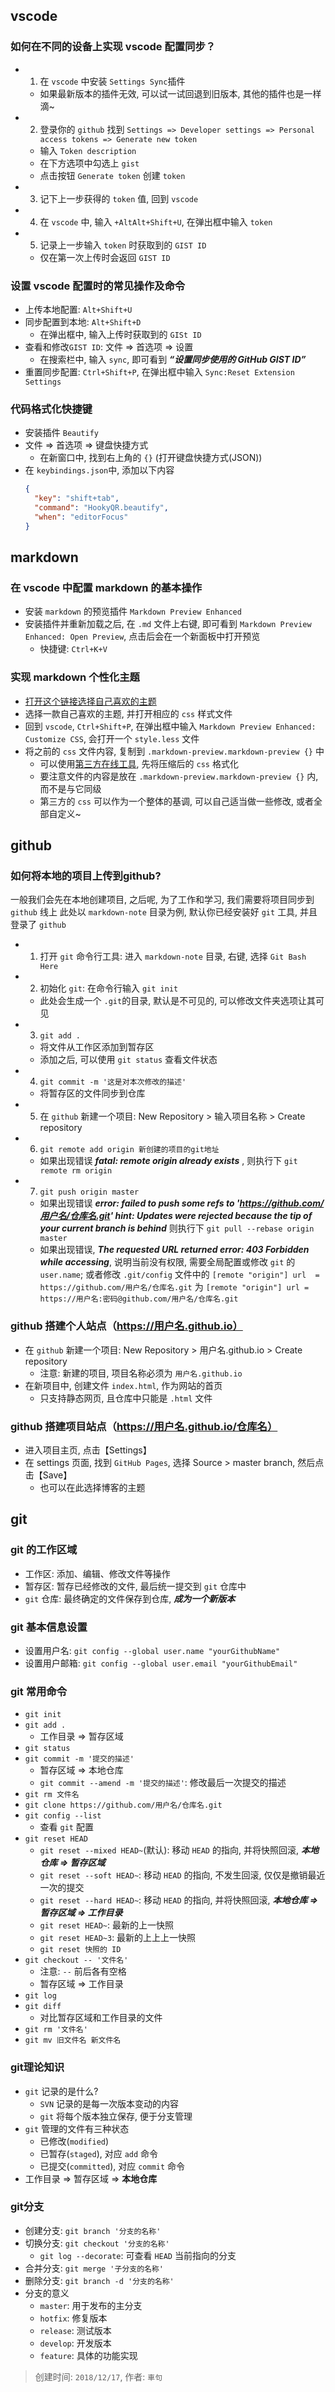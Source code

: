 ## vscode
### 如何在不同的设备上实现 vscode 配置同步？ 
  + 1. 在 `vscode` 中安装 `Settings Sync`插件
    - 如果最新版本的插件无效, 可以试一试回退到旧版本, 其他的插件也是一样滴~
  + 2. 登录你的 `github` 找到 `Settings => Developer settings => Personal access tokens => Generate new token`
    - 输入 `Token description`
    - 在下方选项中勾选上 `gist`
    - 点击按钮 `Generate token` 创建 `token`
  + 3. 记下上一步获得的 `token` 值, 回到 `vscode`
  + 4. 在 `vscode` 中, 输入 `+AltAlt+Shift+U`, 在弹出框中输入 `token`
  + 5. 记录上一步输入 `token` 时获取到的 `GIST ID`
    - 仅在第一次上传时会返回 `GIST ID`
### 设置 vscode 配置时的常见操作及命令
  + 上传本地配置: `Alt+Shift+U`
  + 同步配置到本地: `Alt+Shift+D`
    - 在弹出框中, 输入上传时获取到的 `GISt ID`
  + 查看和修改`GIST ID`: 文件 => 首选项 => 设置
    - 在搜索栏中, 输入 `sync`, 即可看到 ***“设置同步使用的 GitHub GIST ID”***
  + 重置同步配置: `Ctrl+Shift+P`, 在弹出框中输入 `Sync:Reset Extension Settings`
### 代码格式化快捷键
  + 安装插件 `Beautify`
  + 文件 => 首选项 => 键盘快捷方式
    - 在新窗口中, 找到右上角的 `{}` (打开键盘快捷方式(JSON))
  + 在 `keybindings.json`中, 添加以下内容
    ```json
    {
      "key": "shift+tab",
      "command": "HookyQR.beautify",
      "when": "editorFocus"
    }
    ```

## markdown
### 在 vscode 中配置 markdown 的基本操作
+ 安装 `markdown` 的预览插件 `Markdown Preview Enhanced`
+ 安装插件并重新加载之后, 在 `.md` 文件上右键, 即可看到 `Markdown Preview Enhanced: Open Preview`, 点击后会在一个新面板中打开预览
  - 快捷键: `Ctrl+K+V`
### 实现 markdown 个性化主题
+ [打开这个链接选择自己喜欢的主题](https://sspai.com/post/43873)
+ 选择一款自己喜欢的主题, 并打开相应的 `css` 样式文件
+ 回到 `vscode`, `Ctrl+Shift+P`, 在弹出框中输入 `Markdown Preview Enhanced: Customize CSS`, 会打开一个 `style.less` 文件
+ 将之前的 `css` 文件内容, 复制到 `.markdown-preview.markdown-preview {}` 中
  - 可以使用[第三方在线工具](http://tool.chinaz.com/Tools/CssFormat.aspx), 先将压缩后的 `css` 格式化
  - 要注意文件的内容是放在 `.markdown-preview.markdown-preview {}` 内, 而不是与它同级
  - 第三方的 `css` 可以作为一个整体的基调, 可以自己适当做一些修改, 或者全部自定义~

## github
### 如何将本地的项目上传到github?
一般我们会先在本地创建项目, 之后呢, 为了工作和学习, 我们需要将项目同步到 `github` 线上
此处以 `markdown-note` 目录为例, 默认你已经安装好 `git` 工具, 并且登录了 `github`
+ 1. 打开 `git` 命令行工具: 进入 `markdown-note` 目录, 右键, 选择 `Git Bash Here`
+ 2. 初始化 `git`: 在命令行输入 `git init`
  - 此处会生成一个 `.git`的目录, 默认是不可见的, 可以修改文件夹选项让其可见
+ 3. `git add .`
  - 将文件从工作区添加到暂存区
  - 添加之后, 可以使用 `git status` 查看文件状态
+ 4. `git commit -m '这是对本次修改的描述'`
  - 将暂存区的文件同步到仓库
+ 5. 在 `github` 新建一个项目: New Repository > 输入项目名称 > Create repository
+ 6. `git remote add origin 新创建的项目的git地址`
  - 如果出现错误 ***fatal: remote origin already exists*** , 则执行下 `git remote rm origin`
+ 7. `git push origin master`
  - 如果出现错误 
  ***error: failed to push some refs to 'https://github.com/用户名/仓库名.git'
  hint: Updates were rejected because the tip of your current branch is behind***
  则执行下 `git pull --rebase origin master`
  - 如果出现错误, ***The requested URL returned error: 403 Forbidden while accessing***, 说明当前没有权限, 需要全局配置或修改 `git` 的 `user.name`; 或者修改 `.git/config` 文件中的 `[remote "origin"] url  = https://github.com/用户名/仓库名.git` 为 `[remote "origin"] url = https://用户名:密码@github.com/用户名/仓库名.git`
### github 搭建个人站点（https://用户名.github.io）
+ 在 `github` 新建一个项目: New Repository > 用户名.github.io > Create repository
  - 注意: 新建的项目, 项目名称必须为 `用户名.github.io`
+ 在新项目中, 创建文件 `index.html`, 作为网站的首页
  - 只支持静态网页, 且仓库中只能是 `.html` 文件
### github 搭建项目站点（https://用户名.github.io/仓库名）
+ 进入项目主页, 点击【Settings】
+ 在 settings 页面, 找到 `GitHub Pages`, 选择 Source > master branch, 然后点击【Save】
  - 也可以在此选择博客的主题

## git
### git 的工作区域
+ 工作区: 添加、编辑、修改文件等操作
+ 暂存区: 暂存已经修改的文件, 最后统一提交到 `git` 仓库中
+ `git` 仓库: 最终确定的文件保存到仓库, ***成为一个新版本***
### git 基本信息设置
+ 设置用户名: `git config --global user.name "yourGithubName"`
+ 设置用户邮箱: `git config --global user.email "yourGithubEmail"`
### git 常用命令
+ `git init`
+ `git add .`
  - 工作目录 => 暂存区域
+ `git status`
+ `git commit -m '提交的描述'`
  - 暂存区域 => 本地仓库
  - `git commit --amend -m '提交的描述'`: 修改最后一次提交的描述
+ `git rm 文件名`
+ `git clone https://github.com/用户名/仓库名.git`
+ `git config --list`
  - 查看 `git` 配置
+ `git reset HEAD`
  - `git reset --mixed HEAD~`(默认): 移动 `HEAD` 的指向, 并将快照回滚, ***本地仓库 => 暂存区域***
  - `git reset --soft HEAD~`: 移动 `HEAD` 的指向, 不发生回滚, 仅仅是撤销最近一次的提交
  - `git reset --hard HEAD~`: 移动 `HEAD` 的指向, 并将快照回滚, ***本地仓库 => 暂存区域 => 工作目录***
  - `git reset HEAD~`: 最新的上一快照
  - `git reset HEAD~3`: 最新的上上上一快照
  - `git reset 快照的 ID`
+ `git checkout -- '文件名'`
  - 注意: `--` 前后各有空格
  - 暂存区域 => 工作目录
+ `git log`
+ `git diff`
  - 对比暂存区域和工作目录的文件
+ `git rm '文件名'`
+ `git mv 旧文件名 新文件名`
### git理论知识
+ `git` 记录的是什么?
  - `SVN` 记录的是每一次版本变动的内容
  - `git` 将每个版本独立保存, 便于分支管理
+ `git` 管理的文件有三种状态
  - 已修改(`modified`)
  - 已暂存(`staged`), 对应 `add` 命令
  - 已提交(`committed`), 对应 `commit` 命令
+ 工作目录 => 暂存区域 => **本地仓库**
### git分支
+ 创建分支: `git branch '分支的名称'`
+ 切换分支: `git checkout '分支的名称'`
  - `git log --decorate`: 可查看 `HEAD` 当前指向的分支
+ 合并分支: `git merge '子分支的名称'`
+ 删除分支: `git branch -d '分支的名称'`
+ 分支的意义
  - `master`: 用于发布的主分支
  - `hotfix`: 修复版本
  - `release`: 测试版本
  - `develop`: 开发版本
  - `feature`: 具体的功能实现
> 创建时间: `2018/12/17`, 作者: `車句`